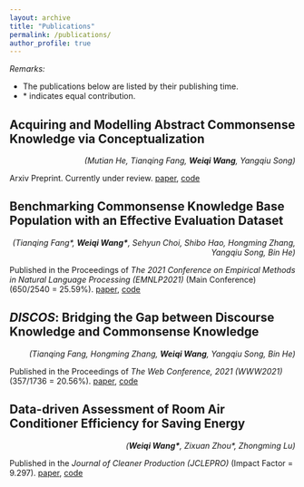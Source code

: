 ```yaml
---
layout: archive
title: "Publications"
permalink: /publications/
author_profile: true
---
```


*Remarks:*

- The publications below are listed by their publishing time.
- \* indicates equal contribution.

## Acquiring and Modelling Abstract Commonsense Knowledge via Conceptualization

<div style="text-align: right"><i>(Mutian He, Tianqing Fang, <b>Weiqi Wang</b>, Yangqiu Song)</i></div>

Arxiv Preprint. Currently under review. [paper](https://arxiv.org/pdf/2206.01532.pdf), [code](https://github.com/HKUST-KnowComp/atomic-conceptualization)

## Benchmarking Commonsense Knowledge Base Population with an Effective Evaluation Dataset

<div style="text-align: right"><i>(Tianqing Fang*, <b>Weiqi Wang*</b>, Sehyun Choi, Shibo Hao, Hongming Zhang, Yangqiu Song, Bin He)</i></div>

Published in the Proceedings of *The 2021 Conference on Empirical Methods in Natural Language Processing (EMNLP2021)* (Main Conference) (650/2540 = 25.59%). [paper](https://aclanthology.org/2021.emnlp-main.705.pdf), [code](https://github.com/HKUST-KnowComp/CSKB-Population)

## ***DISCOS***: Bridging the Gap between Discourse Knowledge and Commonsense Knowledge

<div style="text-align: right"><i>(Tianqing Fang, Hongming Zhang, <b>Weiqi Wang</b>, Yangqiu Song, Bin He)</i></div>

Published in the Proceedings of *The Web Conference, 2021 (WWW2021)* (357/1736 = 20.56%). [paper](https://arxiv.org/pdf/2101.00154.pdf), [code](https://github.com/HKUST-KnowComp/DISCOS-commonsense)

## Data-driven Assessment of Room Air Conditioner Efficiency for Saving Energy

<div style="text-align: right"><i>(<b>Weiqi Wang*</b>, Zixuan Zhou*, Zhongming Lu)</i></div>

Published in the *Journal of Cleaner Production (JCLEPRO)* (Impact Factor = 9.297). [paper](https://mighty-weaver.github.io/files/acefficiency.pdf), [code](https://github.com/MighTy-Weaver/Inefficient-AC-detection)
